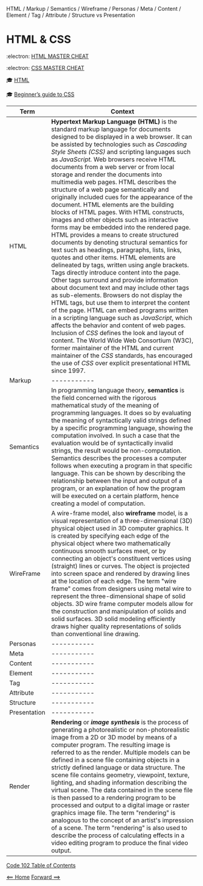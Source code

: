 HTML / Markup / Semantics / Wireframe / Personas / Meta / Content / Element / Tag / Attribute / Structure vs Presentation 

# HTML & CSS

:electron: [HTML MASTER CHEAT](https://overapi.com/html)

:electron: [CSS MASTER CHEAT](https://overapi.com/css)

:mortar_board: [HTML](https://html.spec.whatwg.org/multipage/)

:mortar_board: [Beginner’s guide to CSS](https://friendlybit.com/css/beginners-guide-to-css-and-standards/)


|**Term**|**Context**| 
| ----------- | ----------- |
| HTML      | **Hypertext Markup Language (HTML)** is the standard markup language for documents designed to be displayed in a web browser. It can be assisted by technologies such as *Cascading Style Sheets (CSS)* and scripting languages such as *JavaScript.* Web browsers receive HTML documents from a web server or from local storage and render the documents into multimedia web pages. HTML describes the structure of a web page semantically and originally included cues for the appearance of the document. HTML elements are the building blocks of HTML pages.  With HTML constructs, images and other objects such as interactive forms may be embedded into the rendered page. HTML provides a means to create structured documents by denoting structural semantics for text such as headings, paragraphs, lists, links, quotes and other items. HTML elements are delineated by tags, written using angle brackets. Tags directly introduce content into the page. Other tags surround and provide information about document text and may include other tags as sub-elements. Browsers do not display the HTML tags, but use them to interpret the content of the page. HTML can embed programs written in a scripting language such as *JavaScript*, which affects the behavior and content of web pages. Inclusion of *CSS* defines the look and layout of content. The World Wide Web Consortium (W3C), former maintainer of the HTML and current maintainer of the *CSS* standards, has encouraged the use of *CSS* over explicit presentational HTML since 1997.|
| Markup   | -----------| 
| Semantics | In programming language theory, **semantics** is the field concerned with the rigorous mathematical study of the meaning of programming languages. It does so by evaluating the meaning of syntactically valid strings defined by a specific programming language, showing the computation involved. In such a case that the evaluation would be of syntactically invalid strings, the result would be non-computation. Semantics describes the processes a computer follows when executing a program in that specific language. This can be shown by describing the relationship between the input and output of a program, or an explanation of how the program will be executed on a certain platform, hence creating a model of computation.|
| WireFrame      | A wire-frame model, also **wireframe** model, is a visual representation of a three-dimensional (3D) physical object used in 3D computer graphics. It is created by specifying each edge of the physical object where two mathematically continuous smooth surfaces meet, or by connecting an object's constituent vertices using (straight) lines or curves. The object is projected into screen space and rendered by drawing lines at the location of each edge. The term "wire frame" comes from designers using metal wire to represent the three-dimensional shape of solid objects. 3D wire frame computer models allow for the construction and manipulation of solids and solid surfaces. 3D solid modeling efficiently draws higher quality representations of solids than conventional line drawing. |
| Personas   | -----------        |
| Meta      | -----------       |
| Content   | -----------        |
| Element | ----------- |
| Tag      | -----------       |
| Attribute   | -----------        |
| Structure   | -----------        |
| Presentation | ----------- |
| Render | **Rendering** or ***image synthesis*** is the process of generating a photorealistic or non-photorealistic image from a 2D or 3D model by means of a computer program. The resulting image is referred to as the render. Multiple models can be defined in a scene file containing objects in a strictly defined language or data structure. The scene file contains geometry, viewpoint, texture, lighting, and shading information describing the virtual scene. The data contained in the scene file is then passed to a rendering program to be processed and output to a digital image or raster graphics image file. The term "rendering" is analogous to the concept of an artist's impression of a scene. The term "rendering" is also used to describe the process of calculating effects in a video editing program to produce the final video output. |

[Code 102 Table of Contents](CodeFellows_102.md)

[<== Home](README.md) [Forward ==>](404)
